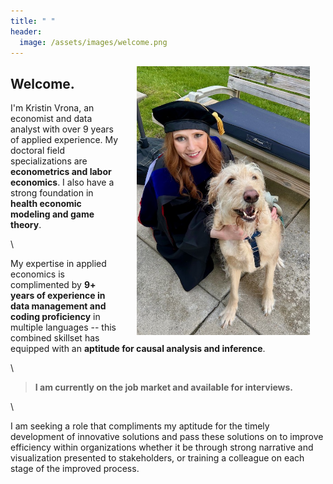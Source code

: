 ```yaml
---
title: " "
header: 
  image: /assets/images/welcome.png
---
```



<img src="https://github.com/kristin-vrona/Vrona-Profile/blob/master/assets/images/gradpicbenny.jpeg?raw=true" width="55%" hspace="25" align="right">

## Welcome.

I'm Kristin Vrona, an economist and data analyst with over 9 years of applied experience. My doctoral field specializations are **econometrics and labor economics**. I also have a strong foundation in **health economic modeling and game theory**. 


\\


My expertise in applied economics is complimented by **9+ years of experience in data management and coding proficiency** in multiple languages -- this combined skillset has equipped with an **aptitude for causal analysis and inference**. 

\\

> **I am currently on the job market and available for interviews.**


\\

I am seeking a role that compliments my aptitude for the timely development of innovative solutions and pass these solutions on to improve efficiency within organizations whether it be through strong narrative and visualization presented to stakeholders, or training a colleague on each stage of the improved process.




